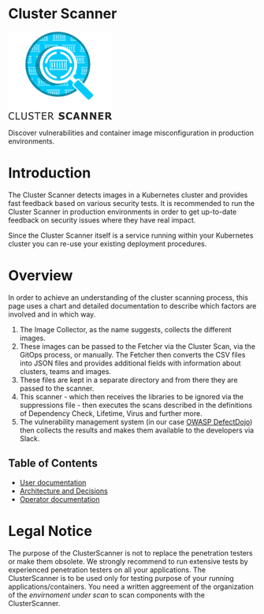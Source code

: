 # Cluster Scanner
![Logo](docs/images/logo.png "Logo")


Discover vulnerabilities and container image misconfiguration in production environments.

# Introduction
The Cluster Scanner detects images in a Kubernetes cluster and provides fast feedback based on various security tests. It is recommended to run the Cluster Scanner in production environments in order to get up-to-date feedback on security issues where they have real impact.

Since the Cluster Scanner itself is a service running within your Kubernetes cluster you can re-use your existing deployment procedures.
# Overview
In order to achieve an understanding of the cluster scanning process, this page uses a chart and detailed documentation to describe which factors are involved and in which way.
1. The Image Collector, as the name suggests, collects the different images.
2. These images can be passed to the Fetcher via the Cluster Scan, via the GitOps process, or manually. The Fetcher then converts the CSV files into JSON files and provides additional fields with information about clusters, teams and images.
3. These files are kept in a separate directory and from there they are passed to the scanner.
4. This scanner - which then receives the libraries to be ignored via the suppressions file - then executes the scans described in the definitions of Dependency Check, Lifetime, Virus and further more.
5. The vulnerability management system (in our case [OWASP DefectDojo](https://github.com/DefectDojo/django-DefectDojo)) then collects the results and makes them available to the developers via Slack.
## Table of Contents
- [User documentation](docs/user)
- [Architecture and Decisions](docs/architecture)
- [Operator documentation](docs/deployment)

# Legal Notice
The purpose of the ClusterScanner is not to replace the penetration testers or make them obsolete. We strongly recommend to run extensive tests by experienced penetration testers on all your applications.
The ClusterScanner is to be used only for testing purpose of your running applications/containers. You need a written aggreement of the organization of the _envirnoment under scan_ to scan components with the ClusterScanner.
